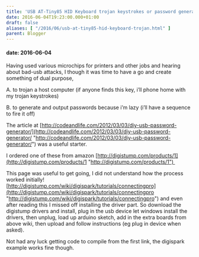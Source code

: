 ```yaml
---
title: 'USB AT-Tiny85 HID Keyboard trojan keystrokes or password generator'
date: 2016-06-04T19:23:00.000+01:00
draft: false
aliases: [ "/2016/06/usb-at-tiny85-hid-keyboard-trojan.html" ]
parent: Blogger
---
```

#### date: 2016-06-04

Having used various microchips for printers and other jobs and hearing about bad-usb attacks, I though it was time to have a go and create something of dual purpose,

A. to trojan a host computer (if anyone finds this key, i’ll phone home with my trojan keystrokes)

B. to generate and output passwords because i’m lazy (i’ll have a sequence to fire it off)

The article at [http://codeandlife.com/2012/03/03/diy-usb-password-generator/](http://codeandlife.com/2012/03/03/diy-usb-password-generator/ "http://codeandlife.com/2012/03/03/diy-usb-password-generator/") was a useful starter.

I ordered one of these from amazon [http://digistump.com/products/1](http://digistump.com/products/1 "http://digistump.com/products/1") 

This page was useful to get going, I did not understand how the process worked initially! [http://digistump.com/wiki/digispark/tutorials/connectingpro](http://digistump.com/wiki/digispark/tutorials/connectingpro "http://digistump.com/wiki/digispark/tutorials/connectingpro") and even after reading this I missed off installing the driver part. So download the digistump drivers and install, plug in the usb device let windows install the drivers, then unplug, load up arduino sketch, add in the extra boards from above wiki, then upload and follow instructions (eg plug in device when asked).

Not had any luck getting code to compile from the first link, the digispark example works fine though.